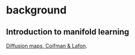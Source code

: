 # background

## Introduction to manifold learning
[Diffusion maps, Coifman & Lafon](https://www.sciencedirect.com/science/article/pii/S1063520306000546).
